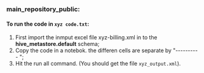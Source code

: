 ### main_repository_public:
#### To run the code in `xyz code.txt`:
1. First import the inmput excel file xyz-billing.xml in to the **hive_metastore.default** schema;
2. Copy the code in a notebok. the differen cells are separate by "---------- ";
3. Hit the run all command. (You should get the file `xyz_output.xml`). 

